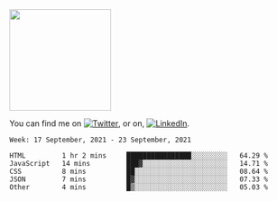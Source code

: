 <!-- ![visitors](https://visitor-badge.glitch.me/badge?page_id=page.id) -->

<img height="180em" src="https://github-readme-stats.vercel.app/api?username=alihernandez&show_icons=true&hide_border=true&&count_private=true&include_all_commits=true" />

<!-- Actual text -->

You can find me on [![Twitter][1.2]][1], or on, [![LinkedIn][2.2]][2].

<!-- Icons -->

[1.2]: http://i.imgur.com/wWzX9uB.png (twitter icon without padding)
[2.2]: https://raw.githubusercontent.com/MartinHeinz/MartinHeinz/master/linkedin-3-16.png (LinkedIn icon without padding)

<!-- Links to your social media accounts -->

[1]: https://twitter.com/phantomramen
[2]: https://www.linkedin.com/in/ali-hernandez-96b1b71a9/

<!--START_SECTION:waka-->
```text
Week: 17 September, 2021 - 23 September, 2021

HTML         1 hr 2 mins     ████████████████░░░░░░░░░   64.29 % 
JavaScript   14 mins         ███▓░░░░░░░░░░░░░░░░░░░░░   14.71 % 
CSS          8 mins          ██░░░░░░░░░░░░░░░░░░░░░░░   08.64 % 
JSON         7 mins          █▓░░░░░░░░░░░░░░░░░░░░░░░   07.33 % 
Other        4 mins          █▒░░░░░░░░░░░░░░░░░░░░░░░   05.03 % 
```
<!--END_SECTION:waka-->
